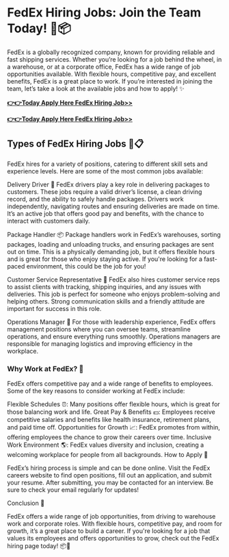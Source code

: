 # FedEx Hiring Jobs: Join the Team Today! 🚚📦

FedEx is a globally recognized company, known for providing reliable and fast shipping services. Whether you’re looking for a job behind the wheel, in a warehouse, or at a corporate office, FedEx has a wide range of job opportunities available. With flexible hours, competitive pay, and excellent benefits, FedEx is a great place to work. If you’re interested in joining the team, let’s take a look at the available jobs and how to apply! ✨

[**👉👉Today Apply Here FedEx Hiring Job>>**](https://go4affm.com/c/?p=42588&o=19999&s1=&s1=raj)

[**👉👉Today Apply Here FedEx Hiring Job>>**](https://go4affm.com/c/?p=42588&o=19999&s1=&s1=raj)


## Types of FedEx Hiring Jobs 🚛📋

FedEx hires for a variety of positions, catering to different skill sets and experience levels. Here are some of the most common jobs available:

Delivery Driver 🚚
FedEx drivers play a key role in delivering packages to customers. These jobs require a valid driver’s license, a clean driving record, and the ability to safely handle packages. Drivers work independently, navigating routes and ensuring deliveries are made on time. It’s an active job that offers good pay and benefits, with the chance to interact with customers daily.

Package Handler 📦
Package handlers work in FedEx’s warehouses, sorting packages, loading and unloading trucks, and ensuring packages are sent out on time. This is a physically demanding job, but it offers flexible hours and is great for those who enjoy staying active. If you're looking for a fast-paced environment, this could be the job for you!

Customer Service Representative 💬
FedEx also hires customer service reps to assist clients with tracking, shipping inquiries, and any issues with deliveries. This job is perfect for someone who enjoys problem-solving and helping others. Strong communication skills and a friendly attitude are important for success in this role.

Operations Manager 🏢
For those with leadership experience, FedEx offers management positions where you can oversee teams, streamline operations, and ensure everything runs smoothly. Operations managers are responsible for managing logistics and improving efficiency in the workplace.

### Why Work at FedEx? 💼

FedEx offers competitive pay and a wide range of benefits to employees. Some of the key reasons to consider working at FedEx include:

Flexible Schedules ⏰: Many positions offer flexible hours, which is great for those balancing work and life.
Great Pay & Benefits 💵: Employees receive competitive salaries and benefits like health insurance, retirement plans, and paid time off.
Opportunities for Growth 📈: FedEx promotes from within, offering employees the chance to grow their careers over time.
Inclusive Work Environment 🌎: FedEx values diversity and inclusion, creating a welcoming workplace for people from all backgrounds.
How to Apply 📝

FedEx’s hiring process is simple and can be done online. Visit the FedEx careers website to find open positions, fill out an application, and submit your resume. After submitting, you may be contacted for an interview. Be sure to check your email regularly for updates!

Conclusion 🌟

FedEx offers a wide range of job opportunities, from driving to warehouse work and corporate roles. With flexible hours, competitive pay, and room for growth, it’s a great place to build a career. If you're looking for a job that values its employees and offers opportunities to grow, check out the FedEx hiring page today! 📦🚛

